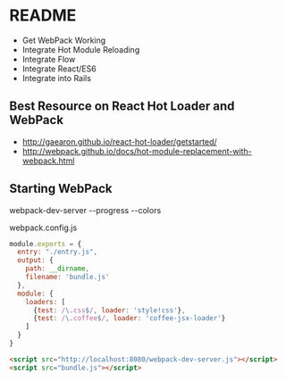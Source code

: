 # README

* Get WebPack Working
* Integrate Hot Module Reloading
* Integrate Flow
* Integrate React/ES6
* Integrate into Rails


## Best Resource on React Hot Loader and WebPack

* http://gaearon.github.io/react-hot-loader/getstarted/
* http://webpack.github.io/docs/hot-module-replacement-with-webpack.html

## Starting WebPack

webpack-dev-server --progress --colors

webpack.config.js
```javascript
module.exports = {
  entry: "./entry.js",
  output: {
    path: __dirname,
    filename: 'bundle.js'
  },
  module: {
    loaders: [
      {test: /\.css$/, loader: 'style!css'},
      {test: /\.coffee$/, loader: 'coffee-jsx-loader'}
    ]
  }
}
```

```html
<script src="http://localhost:8080/webpack-dev-server.js"></script>
<script src="bundle.js"></script>
```